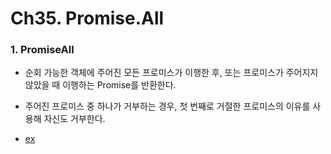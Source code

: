 # Ch35. Promise.All

### 1. PromiseAll
- 순회 가능한 객체에 주어진 모든 프로미스가 이행한 후, 또는 프로미스가 주어지지 않았을 때 이행하는 Promise를 반환한다. 
- 주어진 프로미스 중 하나가 거부하는 경우, 첫 번째로 거절한 프로미스의 이유를 사용해 자신도 거부한다.

- [ex](./index.js)  